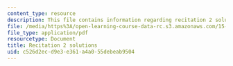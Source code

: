 ```yaml
---
content_type: resource
description: This file contains information regarding recitation 2 solutions.
file: /media/https%3A/open-learning-course-data-rc.s3.amazonaws.com/15-053-optimization-methods-in-management-science-spring-2013/c526d2ecd9e3e361a4a055debeab9504_MIT15_053S13_rec02sol.pdf
file_type: application/pdf
resourcetype: Document
title: Recitation 2 solutions
uid: c526d2ec-d9e3-e361-a4a0-55debeab9504
---
```

